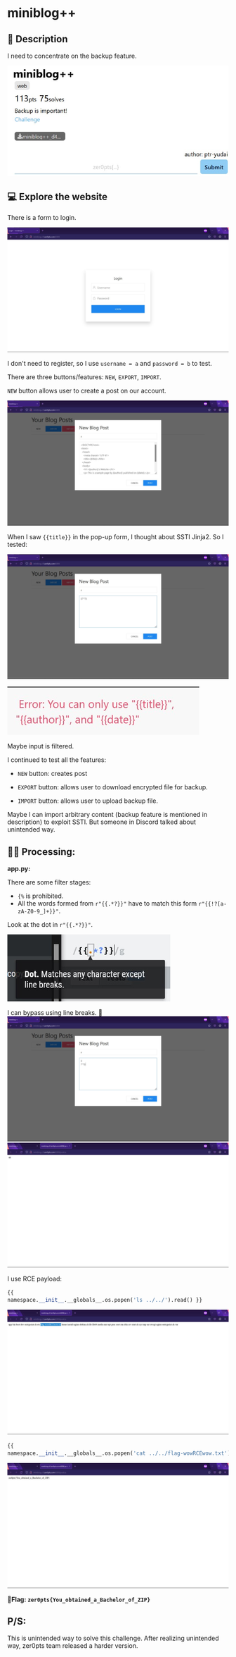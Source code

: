 # miniblog++

## 📄 Description

I need to concentrate on the backup feature.

![Oops](./image/description.jpg)

## 💻 Explore the website

There is a form to login.

![Oops](./image/login.jpg)

I don't need to register, so I use `username = a` and `password = b` to test.

There are three buttons/features: `NEW`, `EXPORT`, `IMPORT`.

`NEW` button allows user to create a post on our account.

![Oops](./image/post_test.jpg)

When I saw `{{title}}` in the pop-up form, I thought about SSTI Jinja2. So I tested:

![Oops](./image/post_test_ssti.jpg)

![Oops](./image/error.jpg)

Maybe input is filtered.

I continued to test all the features:

* `NEW` button: creates post

* `EXPORT` button: allows user to download encrypted file for backup.

* `IMPORT` button: allows user to upload backup file.

Maybe I can import arbitrary content (backup feature is mentioned in description) to exploit SSTI. But someone in Discord talked about unintended way.

## 🧑‍💻 Processing:
**app.py:**

There are some filter stages:
* `{%` is prohibited.
* All the words formed from `r"{{.*?}}"` have to match this form `r"{{!?[a-zA-Z0-9_]+}}"`.

Look at the dot in ``r"{{.*?}}"``. 

![Oops](./image/bypass_regex.jpg)

I can bypass using line breaks. 🤣
![Oops](./image/ssti_test_payload.jpg)
![Oops](./image/ssti_found.jpg)

I use RCE payload:

```py
{{ 
namespace.__init__.__globals__.os.popen('ls ../../').read() }}
```

![Oops](./image/exploit_ls.jpg)

```py
{{ 
namespace.__init__.__globals__.os.popen('cat ../../flag-wowRCEwow.txt').read() }}
```

![Oops](./image/flag.jpg)

**🚩Flag: `zer0pts{You_obtained_a_Bachelor_of_ZIP}`**

## P/S:
This is unintended way to solve this challenge. After realizing unintended way, zer0pts team released a harder version.